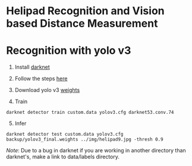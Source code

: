 # Helipad Recognition and Vision based Distance Measurement

# Recognition with yolo  v3

1. Install [darknet](https://pjreddie.com/darknet/)

2. Follow the steps [here](https://blog.francium.tech/custom-object-training-and-detection-with-yolov3-darknet-and-opencv-41542f2ff44e)

3. Download yolo v3 [weights](https://pjreddie.com/darknet/imagenet/#darknet53)

4. Train

```
darknet detector train custom.data yolov3.cfg darknet53.conv.74 
```

5. Infer

```
darknet detector test custom.data yolov3.cfg backup/yolov3_final.weights ../img/helipad9.jpg -thresh 0.9
```
_Note_: Due to a bug in darknet if you are working in another directory than darknet's, make a link to data/labels directory.